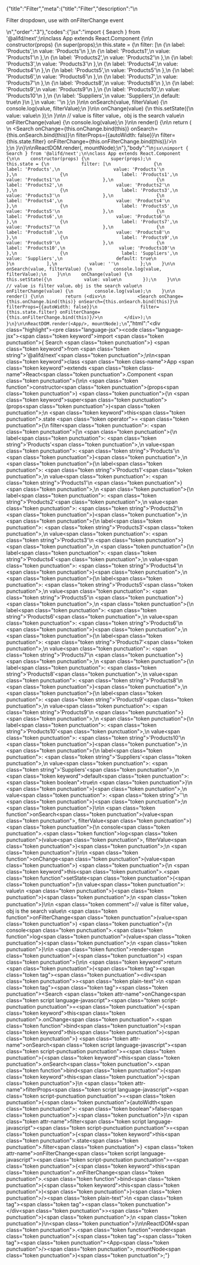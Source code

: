 {"title":"Filter","meta":{"title":"Filter","description":"\n<p>Filter dropdown, use with onFilterChange event</p>\n","order":"3"},"codes":{"jsx":"import { Search } from '@alifd/next';\n\nclass App extends React.Component {\n\n    constructor(props) {\n        super(props);\n        this.state = {\n            filter: [\n                {\n                    label: 'Products',\n                    value: 'Products'\n                },\n                {\n                    label: 'Products1',\n                    value: 'Products1'\n                },\n                {\n                    label: 'Products2',\n                    value: 'Products2'\n                },\n                {\n                    label: 'Products3',\n                    value: 'Products3'\n                },\n                {\n                    label: 'Products4',\n                    value: 'Products4'\n                },\n                {\n                    label: 'Products5',\n                    value: 'Products5'\n                },\n                {\n                    label: 'Products6',\n                    value: 'Products6'\n                },\n                {\n                    label: 'Products7',\n                    value: 'Products7'\n                },\n                {\n                    label: 'Products8',\n                    value: 'Products8'\n                },\n                {\n                    label: 'Products9',\n                    value: 'Products9'\n                },\n                {\n                    label: 'Products10',\n                    value: 'Products10'\n                },\n                {\n                    label: 'Suppliers',\n                    value: 'Suppliers',\n                    default: true\n                }\n            ],\n            value: ''\n        };\n    }\n\n    onSearch(value, filterValue) {\n        console.log(value, filterValue);\n    }\n\n    onChange(value) {\n        this.setState({\n            value: value\n        });\n    }\n\n    // value is filter value，obj is the search value\n    onFilterChange(value) {\n        console.log(value);\n    }\n\n    render() {\n\n        return (<div>\n            <Search onChange={this.onChange.bind(this)} onSearch={this.onSearch.bind(this)}\n                filterProps={{autoWidth: false}}\n                filter={this.state.filter} onFilterChange={this.onFilterChange.bind(this)}/>\n        </div>);\n    }\n}\n\nReactDOM.render(<App/>, mountNode);\n"},"body":"\n````jsx\nimport { Search } from '@alifd/next';\n\nclass App extends React.Component {\n\n    constructor(props) {\n        super(props);\n        this.state = {\n            filter: [\n                {\n                    label: 'Products',\n                    value: 'Products'\n                },\n                {\n                    label: 'Products1',\n                    value: 'Products1'\n                },\n                {\n                    label: 'Products2',\n                    value: 'Products2'\n                },\n                {\n                    label: 'Products3',\n                    value: 'Products3'\n                },\n                {\n                    label: 'Products4',\n                    value: 'Products4'\n                },\n                {\n                    label: 'Products5',\n                    value: 'Products5'\n                },\n                {\n                    label: 'Products6',\n                    value: 'Products6'\n                },\n                {\n                    label: 'Products7',\n                    value: 'Products7'\n                },\n                {\n                    label: 'Products8',\n                    value: 'Products8'\n                },\n                {\n                    label: 'Products9',\n                    value: 'Products9'\n                },\n                {\n                    label: 'Products10',\n                    value: 'Products10'\n                },\n                {\n                    label: 'Suppliers',\n                    value: 'Suppliers',\n                    default: true\n                }\n            ],\n            value: ''\n        };\n    }\n\n    onSearch(value, filterValue) {\n        console.log(value, filterValue);\n    }\n\n    onChange(value) {\n        this.setState({\n            value: value\n        });\n    }\n\n    // value is filter value，obj is the search value\n    onFilterChange(value) {\n        console.log(value);\n    }\n\n    render() {\n\n        return (<div>\n            <Search onChange={this.onChange.bind(this)} onSearch={this.onSearch.bind(this)}\n                filterProps={{autoWidth: false}}\n                filter={this.state.filter} onFilterChange={this.onFilterChange.bind(this)}/>\n        </div>);\n    }\n}\n\nReactDOM.render(<App/>, mountNode);\n````","html":"<script>(function(){'use strict';\n\nvar _createClass = function () { function defineProperties(target, props) { for (var i = 0; i < props.length; i++) { var descriptor = props[i]; descriptor.enumerable = descriptor.enumerable || false; descriptor.configurable = true; if (\"value\" in descriptor) descriptor.writable = true; Object.defineProperty(target, descriptor.key, descriptor); } } return function (Constructor, protoProps, staticProps) { if (protoProps) defineProperties(Constructor.prototype, protoProps); if (staticProps) defineProperties(Constructor, staticProps); return Constructor; }; }();\n\nvar _next = require('@alifd/next');\n\nfunction _classCallCheck(instance, Constructor) { if (!(instance instanceof Constructor)) { throw new TypeError(\"Cannot call a class as a function\"); } }\n\nfunction _possibleConstructorReturn(self, call) { if (!self) { throw new ReferenceError(\"this hasn't been initialised - super() hasn't been called\"); } return call && (typeof call === \"object\" || typeof call === \"function\") ? call : self; }\n\nfunction _inherits(subClass, superClass) { if (typeof superClass !== \"function\" && superClass !== null) { throw new TypeError(\"Super expression must either be null or a function, not \" + typeof superClass); } subClass.prototype = Object.create(superClass && superClass.prototype, { constructor: { value: subClass, enumerable: false, writable: true, configurable: true } }); if (superClass) Object.setPrototypeOf ? Object.setPrototypeOf(subClass, superClass) : subClass.__proto__ = superClass; }\n\nvar App = function (_React$Component) {\n    _inherits(App, _React$Component);\n\n    function App(props) {\n        _classCallCheck(this, App);\n\n        var _this = _possibleConstructorReturn(this, (App.__proto__ || Object.getPrototypeOf(App)).call(this, props));\n\n        _this.state = {\n            filter: [{\n                label: 'Products',\n                value: 'Products'\n            }, {\n                label: 'Products1',\n                value: 'Products1'\n            }, {\n                label: 'Products2',\n                value: 'Products2'\n            }, {\n                label: 'Products3',\n                value: 'Products3'\n            }, {\n                label: 'Products4',\n                value: 'Products4'\n            }, {\n                label: 'Products5',\n                value: 'Products5'\n            }, {\n                label: 'Products6',\n                value: 'Products6'\n            }, {\n                label: 'Products7',\n                value: 'Products7'\n            }, {\n                label: 'Products8',\n                value: 'Products8'\n            }, {\n                label: 'Products9',\n                value: 'Products9'\n            }, {\n                label: 'Products10',\n                value: 'Products10'\n            }, {\n                label: 'Suppliers',\n                value: 'Suppliers',\n                default: true\n            }],\n            value: ''\n        };\n        return _this;\n    }\n\n    _createClass(App, [{\n        key: 'onSearch',\n        value: function onSearch(value, filterValue) {\n            console.log(value, filterValue);\n        }\n    }, {\n        key: 'onChange',\n        value: function onChange(value) {\n            this.setState({\n                value: value\n            });\n        }\n\n        // value is filter value，obj is the search value\n\n    }, {\n        key: 'onFilterChange',\n        value: function onFilterChange(value) {\n            console.log(value);\n        }\n    }, {\n        key: 'render',\n        value: function render() {\n\n            return React.createElement(\n                'div',\n                null,\n                React.createElement(_next.Search, { onChange: this.onChange.bind(this), onSearch: this.onSearch.bind(this),\n                    filterProps: { autoWidth: false },\n                    filter: this.state.filter, onFilterChange: this.onFilterChange.bind(this) })\n            );\n        }\n    }]);\n\n    return App;\n}(React.Component);\n\nReactDOM.render(React.createElement(App, null), mountNode);})()</script><div class=\"highlight\"><pre class=\"language-jsx\"><code class=\"language-jsx\"><span class=\"token keyword\">import</span> <span class=\"token punctuation\">{</span> Search <span class=\"token punctuation\">}</span> <span class=\"token keyword\">from</span> <span class=\"token string\">'@alifd/next'</span><span class=\"token punctuation\">;</span>\n\n<span class=\"token keyword\">class</span> <span class=\"token class-name\">App</span> <span class=\"token keyword\">extends</span> <span class=\"token class-name\">React<span class=\"token punctuation\">.</span>Component</span> <span class=\"token punctuation\">{</span>\n\n    <span class=\"token function\">constructor</span><span class=\"token punctuation\">(</span>props<span class=\"token punctuation\">)</span> <span class=\"token punctuation\">{</span>\n        <span class=\"token keyword\">super</span><span class=\"token punctuation\">(</span>props<span class=\"token punctuation\">)</span><span class=\"token punctuation\">;</span>\n        <span class=\"token keyword\">this</span><span class=\"token punctuation\">.</span>state <span class=\"token operator\">=</span> <span class=\"token punctuation\">{</span>\n            filter<span class=\"token punctuation\">:</span> <span class=\"token punctuation\">[</span>\n                <span class=\"token punctuation\">{</span>\n                    label<span class=\"token punctuation\">:</span> <span class=\"token string\">'Products'</span><span class=\"token punctuation\">,</span>\n                    value<span class=\"token punctuation\">:</span> <span class=\"token string\">'Products'</span>\n                <span class=\"token punctuation\">}</span><span class=\"token punctuation\">,</span>\n                <span class=\"token punctuation\">{</span>\n                    label<span class=\"token punctuation\">:</span> <span class=\"token string\">'Products1'</span><span class=\"token punctuation\">,</span>\n                    value<span class=\"token punctuation\">:</span> <span class=\"token string\">'Products1'</span>\n                <span class=\"token punctuation\">}</span><span class=\"token punctuation\">,</span>\n                <span class=\"token punctuation\">{</span>\n                    label<span class=\"token punctuation\">:</span> <span class=\"token string\">'Products2'</span><span class=\"token punctuation\">,</span>\n                    value<span class=\"token punctuation\">:</span> <span class=\"token string\">'Products2'</span>\n                <span class=\"token punctuation\">}</span><span class=\"token punctuation\">,</span>\n                <span class=\"token punctuation\">{</span>\n                    label<span class=\"token punctuation\">:</span> <span class=\"token string\">'Products3'</span><span class=\"token punctuation\">,</span>\n                    value<span class=\"token punctuation\">:</span> <span class=\"token string\">'Products3'</span>\n                <span class=\"token punctuation\">}</span><span class=\"token punctuation\">,</span>\n                <span class=\"token punctuation\">{</span>\n                    label<span class=\"token punctuation\">:</span> <span class=\"token string\">'Products4'</span><span class=\"token punctuation\">,</span>\n                    value<span class=\"token punctuation\">:</span> <span class=\"token string\">'Products4'</span>\n                <span class=\"token punctuation\">}</span><span class=\"token punctuation\">,</span>\n                <span class=\"token punctuation\">{</span>\n                    label<span class=\"token punctuation\">:</span> <span class=\"token string\">'Products5'</span><span class=\"token punctuation\">,</span>\n                    value<span class=\"token punctuation\">:</span> <span class=\"token string\">'Products5'</span>\n                <span class=\"token punctuation\">}</span><span class=\"token punctuation\">,</span>\n                <span class=\"token punctuation\">{</span>\n                    label<span class=\"token punctuation\">:</span> <span class=\"token string\">'Products6'</span><span class=\"token punctuation\">,</span>\n                    value<span class=\"token punctuation\">:</span> <span class=\"token string\">'Products6'</span>\n                <span class=\"token punctuation\">}</span><span class=\"token punctuation\">,</span>\n                <span class=\"token punctuation\">{</span>\n                    label<span class=\"token punctuation\">:</span> <span class=\"token string\">'Products7'</span><span class=\"token punctuation\">,</span>\n                    value<span class=\"token punctuation\">:</span> <span class=\"token string\">'Products7'</span>\n                <span class=\"token punctuation\">}</span><span class=\"token punctuation\">,</span>\n                <span class=\"token punctuation\">{</span>\n                    label<span class=\"token punctuation\">:</span> <span class=\"token string\">'Products8'</span><span class=\"token punctuation\">,</span>\n                    value<span class=\"token punctuation\">:</span> <span class=\"token string\">'Products8'</span>\n                <span class=\"token punctuation\">}</span><span class=\"token punctuation\">,</span>\n                <span class=\"token punctuation\">{</span>\n                    label<span class=\"token punctuation\">:</span> <span class=\"token string\">'Products9'</span><span class=\"token punctuation\">,</span>\n                    value<span class=\"token punctuation\">:</span> <span class=\"token string\">'Products9'</span>\n                <span class=\"token punctuation\">}</span><span class=\"token punctuation\">,</span>\n                <span class=\"token punctuation\">{</span>\n                    label<span class=\"token punctuation\">:</span> <span class=\"token string\">'Products10'</span><span class=\"token punctuation\">,</span>\n                    value<span class=\"token punctuation\">:</span> <span class=\"token string\">'Products10'</span>\n                <span class=\"token punctuation\">}</span><span class=\"token punctuation\">,</span>\n                <span class=\"token punctuation\">{</span>\n                    label<span class=\"token punctuation\">:</span> <span class=\"token string\">'Suppliers'</span><span class=\"token punctuation\">,</span>\n                    value<span class=\"token punctuation\">:</span> <span class=\"token string\">'Suppliers'</span><span class=\"token punctuation\">,</span>\n                    <span class=\"token keyword\">default</span><span class=\"token punctuation\">:</span> <span class=\"token boolean\">true</span>\n                <span class=\"token punctuation\">}</span>\n            <span class=\"token punctuation\">]</span><span class=\"token punctuation\">,</span>\n            value<span class=\"token punctuation\">:</span> <span class=\"token string\">''</span>\n        <span class=\"token punctuation\">}</span><span class=\"token punctuation\">;</span>\n    <span class=\"token punctuation\">}</span>\n\n    <span class=\"token function\">onSearch</span><span class=\"token punctuation\">(</span>value<span class=\"token punctuation\">,</span> filterValue<span class=\"token punctuation\">)</span> <span class=\"token punctuation\">{</span>\n        console<span class=\"token punctuation\">.</span><span class=\"token function\">log</span><span class=\"token punctuation\">(</span>value<span class=\"token punctuation\">,</span> filterValue<span class=\"token punctuation\">)</span><span class=\"token punctuation\">;</span>\n    <span class=\"token punctuation\">}</span>\n\n    <span class=\"token function\">onChange</span><span class=\"token punctuation\">(</span>value<span class=\"token punctuation\">)</span> <span class=\"token punctuation\">{</span>\n        <span class=\"token keyword\">this</span><span class=\"token punctuation\">.</span><span class=\"token function\">setState</span><span class=\"token punctuation\">(</span><span class=\"token punctuation\">{</span>\n            value<span class=\"token punctuation\">:</span> value\n        <span class=\"token punctuation\">}</span><span class=\"token punctuation\">)</span><span class=\"token punctuation\">;</span>\n    <span class=\"token punctuation\">}</span>\n\n    <span class=\"token comment\">// value is filter value，obj is the search value</span>\n    <span class=\"token function\">onFilterChange</span><span class=\"token punctuation\">(</span>value<span class=\"token punctuation\">)</span> <span class=\"token punctuation\">{</span>\n        console<span class=\"token punctuation\">.</span><span class=\"token function\">log</span><span class=\"token punctuation\">(</span>value<span class=\"token punctuation\">)</span><span class=\"token punctuation\">;</span>\n    <span class=\"token punctuation\">}</span>\n\n    <span class=\"token function\">render</span><span class=\"token punctuation\">(</span><span class=\"token punctuation\">)</span> <span class=\"token punctuation\">{</span>\n\n        <span class=\"token keyword\">return</span> <span class=\"token punctuation\">(</span><span class=\"token tag\"><span class=\"token tag\"><span class=\"token punctuation\">&lt;</span>div</span><span class=\"token punctuation\">></span></span><span class=\"token plain-text\">\n            </span><span class=\"token tag\"><span class=\"token tag\"><span class=\"token punctuation\">&lt;</span>Search</span> <span class=\"token attr-name\">onChange</span><span class=\"token script language-javascript\"><span class=\"token script-punctuation punctuation\">=</span><span class=\"token punctuation\">{</span><span class=\"token keyword\">this</span><span class=\"token punctuation\">.</span>onChange<span class=\"token punctuation\">.</span><span class=\"token function\">bind</span><span class=\"token punctuation\">(</span><span class=\"token keyword\">this</span><span class=\"token punctuation\">)</span><span class=\"token punctuation\">}</span></span> <span class=\"token attr-name\">onSearch</span><span class=\"token script language-javascript\"><span class=\"token script-punctuation punctuation\">=</span><span class=\"token punctuation\">{</span><span class=\"token keyword\">this</span><span class=\"token punctuation\">.</span>onSearch<span class=\"token punctuation\">.</span><span class=\"token function\">bind</span><span class=\"token punctuation\">(</span><span class=\"token keyword\">this</span><span class=\"token punctuation\">)</span><span class=\"token punctuation\">}</span></span>\n                <span class=\"token attr-name\">filterProps</span><span class=\"token script language-javascript\"><span class=\"token script-punctuation punctuation\">=</span><span class=\"token punctuation\">{</span><span class=\"token punctuation\">{</span>autoWidth<span class=\"token punctuation\">:</span> <span class=\"token boolean\">false</span><span class=\"token punctuation\">}</span><span class=\"token punctuation\">}</span></span>\n                <span class=\"token attr-name\">filter</span><span class=\"token script language-javascript\"><span class=\"token script-punctuation punctuation\">=</span><span class=\"token punctuation\">{</span><span class=\"token keyword\">this</span><span class=\"token punctuation\">.</span>state<span class=\"token punctuation\">.</span>filter<span class=\"token punctuation\">}</span></span> <span class=\"token attr-name\">onFilterChange</span><span class=\"token script language-javascript\"><span class=\"token script-punctuation punctuation\">=</span><span class=\"token punctuation\">{</span><span class=\"token keyword\">this</span><span class=\"token punctuation\">.</span>onFilterChange<span class=\"token punctuation\">.</span><span class=\"token function\">bind</span><span class=\"token punctuation\">(</span><span class=\"token keyword\">this</span><span class=\"token punctuation\">)</span><span class=\"token punctuation\">}</span></span><span class=\"token punctuation\">/></span></span><span class=\"token plain-text\">\n        </span><span class=\"token tag\"><span class=\"token tag\"><span class=\"token punctuation\">&lt;/</span>div</span><span class=\"token punctuation\">></span></span><span class=\"token punctuation\">)</span><span class=\"token punctuation\">;</span>\n    <span class=\"token punctuation\">}</span>\n<span class=\"token punctuation\">}</span>\n\nReactDOM<span class=\"token punctuation\">.</span><span class=\"token function\">render</span><span class=\"token punctuation\">(</span><span class=\"token tag\"><span class=\"token tag\"><span class=\"token punctuation\">&lt;</span>App</span><span class=\"token punctuation\">/></span></span><span class=\"token punctuation\">,</span> mountNode<span class=\"token punctuation\">)</span><span class=\"token punctuation\">;</span></code></pre></div>"}